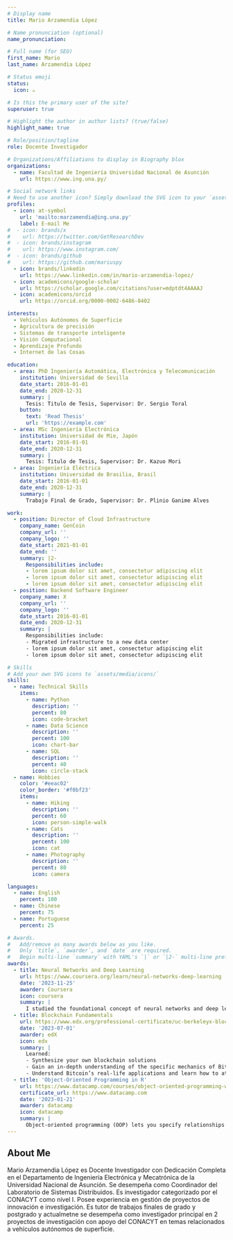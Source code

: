 ```yaml
---
# Display name
title: Mario Arzamendia López

# Name pronunciation (optional)
name_pronunciation: 

# Full name (for SEO)
first_name: Mario
last_name: Arzamendia López

# Status emoji
status:
  icon: ☕️

# Is this the primary user of the site?
superuser: true

# Highlight the author in author lists? (true/false)
highlight_name: true

# Role/position/tagline
role: Docente Investigador

# Organizations/Affiliations to display in Biography blox
organizations:
  - name: Facultad de Ingeniería Universidad Nacional de Asunción
    url: https://www.ing.una.py/

# Social network links
# Need to use another icon? Simply download the SVG icon to your `assets/media/icons/` folder.
profiles:
  - icon: at-symbol
    url: 'mailto:marzamendia@ing.una.py'
    label: E-mail Me
#  - icon: brands/x
#    url: https://twitter.com/GetResearchDev
#  - icon: brands/instagram
#    url: https://www.instagram.com/
#  - icon: brands/github
#    url: https://github.com/mariuspy
  - icon: brands/linkedin
    url: https://www.linkedin.com/in/mario-arzamendia-lopez/
  - icon: academicons/google-scholar
    url: https://scholar.google.com/citations?user=mdptdt4AAAAJ
  - icon: academicons/orcid
    url: https://orcid.org/0000-0002-6486-8402

interests:
  - Vehículos Autónomos de Superficie
  - Agricultura de precisión
  - Sistemas de transporte inteligente
  - Visión Computacional
  - Aprendizaje Profundo
  - Internet de las Cosas

education:
  - area: PhD Ingeniería Automática, Electrónica y Telecomunicación
    institution: Universidad de Sevilla
    date_start: 2016-01-01
    date_end: 2020-12-31
    summary: |
      Tesis: Titulo de Tesis, Supervisor: Dr. Sergio Toral
    button:
      text: 'Read Thesis'
      url: 'https://example.com'
  - area: MSc Ingeniería Electrónica
    institution: Universidad de Mie, Japón
    date_start: 2016-01-01
    date_end: 2020-12-31
    summary: |
      Tesis: Titulo de Tesis, Supervisor: Dr. Kazuo Mori
  - area: Ingeniería Eléctrica
    institution: Universidad de Brasilia, Brasil
    date_start: 2016-01-01
    date_end: 2020-12-31
    summary: |
      Trabajo Final de Grado, Supervisor: Dr. Plinio Ganime Alves

work:
  - position: Director of Cloud Infrastructure
    company_name: GenCoin
    company_url: ''
    company_logo: ''
    date_start: 2021-01-01
    date_end: ''
    summary: |2-
      Responsibilities include:
      - lorem ipsum dolor sit amet, consectetur adipiscing elit
      - lorem ipsum dolor sit amet, consectetur adipiscing elit
      - lorem ipsum dolor sit amet, consectetur adipiscing elit
  - position: Backend Software Engineer
    company_name: X
    company_url: ''
    company_logo: ''
    date_start: 2016-01-01
    date_end: 2020-12-31
    summary: |
      Responsibilities include:
      - Migrated infrastructure to a new data center
      - lorem ipsum dolor sit amet, consectetur adipiscing elit
      - lorem ipsum dolor sit amet, consectetur adipiscing elit

# Skills
# Add your own SVG icons to `assets/media/icons/`
skills:
  - name: Technical Skills
    items:
      - name: Python
        description: ''
        percent: 80
        icon: code-bracket
      - name: Data Science
        description: ''
        percent: 100
        icon: chart-bar
      - name: SQL
        description: ''
        percent: 40
        icon: circle-stack
  - name: Hobbies
    color: '#eeac02'
    color_border: '#f0bf23'
    items:
      - name: Hiking
        description: ''
        percent: 60
        icon: person-simple-walk
      - name: Cats
        description: ''
        percent: 100
        icon: cat
      - name: Photography
        description: ''
        percent: 80
        icon: camera

languages:
  - name: English
    percent: 100
  - name: Chinese
    percent: 75
  - name: Portuguese
    percent: 25

# Awards.
#   Add/remove as many awards below as you like.
#   Only `title`, `awarder`, and `date` are required.
#   Begin multi-line `summary` with YAML's `|` or `|2-` multi-line prefix and indent 2 spaces below.
awards:
  - title: Neural Networks and Deep Learning
    url: https://www.coursera.org/learn/neural-networks-deep-learning
    date: '2023-11-25'
    awarder: Coursera
    icon: coursera
    summary: |
      I studied the foundational concept of neural networks and deep learning. By the end, I was familiar with the significant technological trends driving the rise of deep learning; build, train, and apply fully connected deep neural networks; implement efficient (vectorized) neural networks; identify key parameters in a neural network’s architecture; and apply deep learning to your own applications.
  - title: Blockchain Fundamentals
    url: https://www.edx.org/professional-certificate/uc-berkeleyx-blockchain-fundamentals
    date: '2023-07-01'
    awarder: edX
    icon: edx
    summary: |
      Learned:
      - Synthesize your own blockchain solutions
      - Gain an in-depth understanding of the specific mechanics of Bitcoin
      - Understand Bitcoin’s real-life applications and learn how to attack and destroy Bitcoin, Ethereum, smart contracts and Dapps, and alternatives to Bitcoin’s Proof-of-Work consensus algorithm
  - title: 'Object-Oriented Programming in R'
    url: https://www.datacamp.com/courses/object-oriented-programming-with-s3-and-r6-in-r
    certificate_url: https://www.datacamp.com
    date: '2023-01-21'
    awarder: datacamp
    icon: datacamp
    summary: |
      Object-oriented programming (OOP) lets you specify relationships between functions and the objects that they can act on, helping you manage complexity in your code. This is an intermediate level course, providing an introduction to OOP, using the S3 and R6 systems. S3 is a great day-to-day R programming tool that simplifies some of the functions that you write. R6 is especially useful for industry-specific analyses, working with web APIs, and building GUIs.
---
```


## About Me

Mario Arzamendia López es Docente Investigador con Dedicación Completa en el Departamento de Ingeniería Electrónica y Mecatrónica de la Universidad Nacional de Asunción. Se desempeña como Coordinador del Laboratorio de Sistemas Distribuidos. Es investigador categorizado por el CONACYT como nivel I. Posee experiencia en gestión de proyectos de innovación e investigación. Es tutor de trabajos finales de grado y postgrado y actualmetne se desempeña como investigador principal en 2 proyectos de investigación con apoyo del CONACYT en temas relacionados a vehículos autónomos de superficie.
